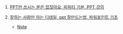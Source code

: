 1. [PPT만 쓰시는 분은 없잖아요, 피피티 기본, PPT 강의](https://youtu.be/Rx0iQewMJ9E)

2. [잘하는 사람만 아는 디테일, ppt 잘만드는법, 파워포인트 기초](https://youtu.be/ZHgp9HGl0HY)
    - [Note](./Note/잘하는_사람만_아는_디테일.md)